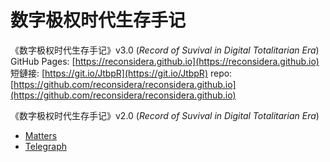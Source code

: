 # 数字极权时代生存手记

《数字极权时代生存手记》v3.0 (*Record of Suvival in Digital Totalitarian Era*) 
GitHub Pages: [https://reconsidera.github.io](https://reconsidera.github.io)
短鏈接: [https://git.io/JtbpR](https://git.io/JtbpR)
repo:  [https://github.com/reconsidera/reconsidera.github.io](https://github.com/reconsidera/reconsidera.github.io)


《数字极权时代生存手记》v2.0 (*Record of Suvival in Digital Totalitarian Era*) 
- [Matters](https://matters.news/@Luterngun/%E6%95%B8%E5%AD%97%E6%A5%B5%E6%AC%8A%E6%99%82%E4%BB%A3%E7%94%9F%E5%AD%98%E6%89%8B%E8%A8%98-2-0-%E7%89%88-%E5%89%8D%E8%A8%80%E5%8F%8A%E7%9B%AE%E9%8C%84-bafyreiedarompaldgqpw4omixzj6gvqcv47zswok46bclawjj6kke6yjre)
- [Telegraph](https://telegra.ph/%E6%95%B8%E5%AD%97%E6%A5%B5%E6%AC%8A%E6%99%82%E4%BB%A3%E7%94%9F%E5%AD%98%E6%89%8B%E8%A8%9820-%E7%89%88-02-10)
